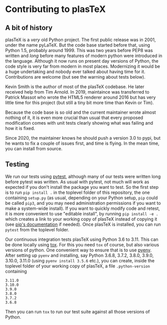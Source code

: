 # Contributing to plasTeX

## A bit of history

plasTeX is a *very* old Python project. The first public release was in 2001,
under the name pyLaTeX. But the code base started before that, using Python
1.5, probably around 1999. This was two years before PEP8 was written and
*long* before many features of modern python were introduced in the language. 
Although it now runs on present day versions of Python, the code style is very
far from modern in most places. Modernizing it would be a huge undertaking and
nobody ever talked about having time for it. Contributions are welcome (but see
the warning about tests below).

Kevin Smith is the author of most of the plasTeX codebase. He later received
help from Tim Arnold. In 2019, maintaince was transferred to Patrick Massot who
wrote the HTML5 renderer around 2016 but has very little time for this project
(but still a tiny bit more time than Kevin or Tim).

Because the code base is so old and the current maintainer wrote almost nothing
of it, it is even more crucial than usual that every proposed modification comes with
unit tests clearly showing what was failing and how it is fixed.

Since 2020, the maintainer knows he should push a version 3.0 to pypi, but he
wants to fix a couple of issues first, and time is flying. In the mean time, you can install 
from source.

## Testing

We run our tests using [pytest](https://docs.pytest.org/en/latest/),
although many of our tests were written long before pytest was written. 
As usual with pytest, not much will work as expected if you don't install
the package you want to test. So the first step is to run 
`pip install .` in the toplevel folder of this repository, the one
containing `setup.py` (as usual, depending on your Python setup, `pip`
could be called `pip3`, and you may need administration permissions if
you want to make a system-wide install). 
If you want to quickly modify code and retest, it is more convenient to
use "editable install", by running `pip install -e .` which creates a
link to your working copy of plasTeX instead of copying it (see 
[pip's documentation](https://pip.pypa.io/en/stable/reference/pip_install/#editable-installs)
if needed).
Once plasTeX is installed, you can run `pytest` from the toplevel
folder.

Our continuous integration tests plasTeX using Python 3.6 to 3.11. 
This can be done locally using
[tox](https://tox.readthedocs.io/en/latest/). For this you need `tox`
of course, but also various versions of python. One convenient way
to ensure that is to use [pyenv](https://github.com/pyenv/pyenv).
After setting up `pyenv` and installing, say Python 3.6.8,
3.7.2, 3.8.0, 3.9.0, 3.10.0, 3.11.0 (using `pyenv install 3.5.6` etc.), you can
create, inside the toplevel folder of your working copy of plasTeX, a file
`.python-version` containing
```
3.11.0
3.10.0
3.9.0
3.8.0
3.7.2
3.6.8
```
Then you can run `tox` to run our test suite against all those versions
of Python.
